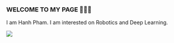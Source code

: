 ### WELCOME TO MY PAGE 👋👋👋
I am Hanh Pham. I am interested on Robotics and Deep Learning.

<a href="https://github.com/Hanhpt23/Deep Learning on Synthetic data">
  <img align="center" src="https://github-readme-stats.vercel.app/api/pin/?username=anuraghazra&repo=github-readme-stats" />
</a>
